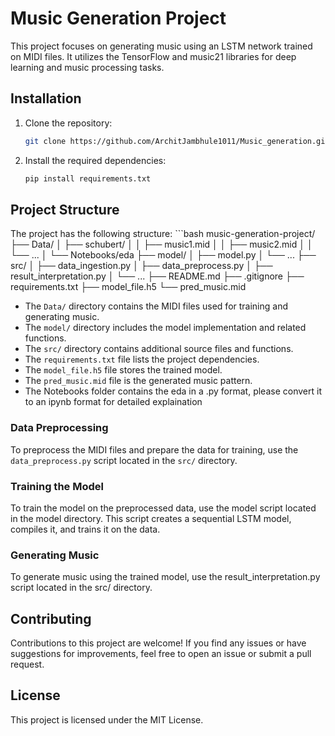 # Music Generation Project

This project focuses on generating music using an LSTM network trained on MIDI files. It utilizes the TensorFlow and music21 libraries for deep learning and music processing tasks.

## Installation

1. Clone the repository:

    ```bash
    git clone https://github.com/ArchitJambhule1011/Music_generation.git


2. Install the required dependencies:

    ```bash
    pip install requirements.txt

## Project Structure

The project has the following structure:
    ```bash
    music-generation-project/
    ├── Data/
    │ ├── schubert/
    │ │ ├── music1.mid
    │ │ ├── music2.mid
    │ │ └── ...
    │ └── Notebooks/eda
    ├── model/
    │ ├── model.py
    │ └── ...
    ├── src/
    │ ├── data_ingestion.py
    │ ├── data_preprocess.py
    │ ├── result_interpretation.py
    │ └── ...
    ├── README.md
    ├── .gitignore
    ├── requirements.txt
    ├── model_file.h5
    └── pred_music.mid

- The `Data/` directory contains the MIDI files used for training and generating music.
- The `model/` directory includes the model implementation and related functions.
- The `src/` directory contains additional source files and functions.
- The `requirements.txt` file lists the project dependencies.
- The `model_file.h5` file stores the trained model.
- The `pred_music.mid` file is the generated music pattern.
- The Notebooks folder contains the eda in a .py format, please convert it to an ipynb format for detailed        explaination

### Data Preprocessing

To preprocess the MIDI files and prepare the data for training, use the `data_preprocess.py` script located in the `src/` directory. 

### Training the Model

To train the model on the preprocessed data, use the model script located in the model directory. This script creates a sequential LSTM model, compiles it, and trains it on the data.

### Generating Music

To generate music using the trained model, use the result_interpretation.py script located in the src/ directory.

## Contributing

Contributions to this project are welcome! If you find any issues or have suggestions for improvements, feel free to open an issue or submit a pull request.

## License

This project is licensed under the MIT License.



